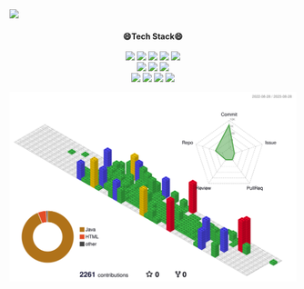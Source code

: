 <img src="https://capsule-render.vercel.app/api?type=waving&&&color=timeGradient&height=200&section=header&text=Geonsangg%20Github!&fontSize=90" />
<div align="center">
    <h4><strong>😄Tech Stack😄</strong></h4>
  	<img src="https://img.shields.io/badge/Java-007396?style=flat&logo=Java&logoColor=white" />
  	<img src="https://img.shields.io/badge/HTML5-E34F26?style=flat&logo=HTML5&logoColor=white" />
  	<img src="https://img.shields.io/badge/CSS3-1572B6?style=flat&logo=CSS3&logoColor=white" />
    <img src="https://img.shields.io/badge/JavaScript-F7DF1E?style=flat&logo=JavaScript&logoColor=white"/>
    <img src="https://img.shields.io/badge/jQuery-0769AD?style=flat&logo=jQuery&logoColor=white"/><br>
    <img src="https://img.shields.io/badge/Oracle%20SQL-F80000?style=flat&logo=Oracle&logoColor=white"/>
    <img src="https://img.shields.io/badge/SpringBoot-6DB33F?style=flat&logo=Spring&logoColor=white"/>
    <img src="https://img.shields.io/badge/Eclipse%20IDE-2C2255?style=flat&logo=eclipseide&logoColor=white"/><br>
    <img src="https://img.shields.io/badge/Visual%20Studio%20Code-007ACC?style=flat&logo=visualstudiocode&logoColor=white"/>
    <img src="https://img.shields.io/badge/Android%20Studio-3DDC84?style=flat&logo=androidstudio&logoColor=white"/>
    <img src="https://img.shields.io/badge/Tomcat-F8DC75?style=flat&logo=apachetomcat&logoColor=white"/>
    <img src="https://img.shields.io/badge/Github-181717?style=flat&logo=github&logoColor=white"/> 
</div>

![](./profile-3d-contrib/profile-gitblock.svg)
<!--
**geonsangg/geonsangg** is a ✨ _special_ ✨ repository because its `README.md` (this file) appears on your GitHub profile.

Here are some ideas to get you started:

- 🔭 I’m currently working on ...
- 🌱 I’m currently learning ...
- 👯 I’m looking to collaborate on ...
- 🤔 I’m looking for help with ...
- 💬 Ask me about ...
- 📫 How to reach me: ...
- 😄 Pronouns: ...
- ⚡ Fun fact: ...
-->
